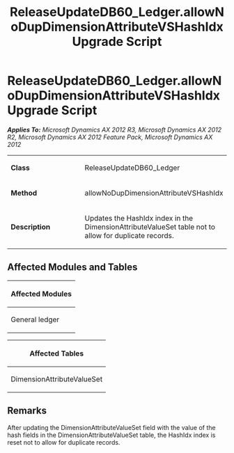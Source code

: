 ﻿---
title: ReleaseUpdateDB60_Ledger.allowNoDupDimensionAttributeVSHashIdx Upgrade Script
TOCTitle: ReleaseUpdateDB60_Ledger.allowNoDupDimensionAttributeVSHashIdx Upgrade Script
ms:assetid: 14f977e0-93f0-4e6a-90d9-8055f19cfc0e
ms:mtpsurl: https://msdn.microsoft.com/en-us/library/JJ718528(v=AX.60)
ms:contentKeyID: 49706807
ms.date: 05/18/2015
mtps_version: v=AX.60
---

# ReleaseUpdateDB60\_Ledger.allowNoDupDimensionAttributeVSHashIdx Upgrade Script 


_**Applies To:** Microsoft Dynamics AX 2012 R3, Microsoft Dynamics AX 2012 R2, Microsoft Dynamics AX 2012 Feature Pack, Microsoft Dynamics AX 2012_

<table>
<colgroup>
<col style="width: 50%" />
<col style="width: 50%" />
</colgroup>
<tbody>
<tr class="odd">
<td><p><strong>Class</strong></p></td>
<td><p>ReleaseUpdateDB60_Ledger</p></td>
</tr>
<tr class="even">
<td><p><strong>Method</strong></p></td>
<td><p>allowNoDupDimensionAttributeVSHashIdx</p></td>
</tr>
<tr class="odd">
<td><p><strong>Description</strong></p></td>
<td><p>Updates the HashIdx index in the DimensionAttributeValueSet table not to allow for duplicate records.</p></td>
</tr>
</tbody>
</table>


## Affected Modules and Tables

<table>
<colgroup>
<col style="width: 100%" />
</colgroup>
<thead>
<tr class="header">
<th><p>Affected Modules</p></th>
</tr>
</thead>
<tbody>
<tr class="odd">
<td><p>General ledger</p></td>
</tr>
</tbody>
</table>


<table>
<colgroup>
<col style="width: 100%" />
</colgroup>
<thead>
<tr class="header">
<th><p>Affected Tables</p></th>
</tr>
</thead>
<tbody>
<tr class="odd">
<td><p>DimensionAttributeValueSet</p></td>
</tr>
</tbody>
</table>


## Remarks

After updating the DimensionAttributeValueSet field with the value of the hash fields in the DimensionAttributeValueSet table, the HashIdx index is reset not to allow for duplicate records.

  


